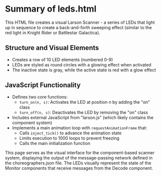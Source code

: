 # Summary of leds.html

This HTML file creates a visual Larson Scanner - a series of LEDs that light up in sequence to create a back-and-forth sweeping effect (similar to the red light in Knight Rider or Battlestar Galactica).

## Structure and Visual Elements
- Creates a row of 10 LED elements (numbered 0-9)
- LEDs are styled as round circles with a glowing effect when activated
- The inactive state is gray, while the active state is red with a glow effect

## JavaScript Functionality
- Defines two core functions:
  - `turn_on(n, s)`: Activates the LED at position n by adding the "on" class
  - `turn_off(n, s)`: Deactivates the LED by removing the "on" class
- Includes external JavaScript from "larson.js" (which likely contains the component system)
- Implements a main animation loop with `requestAnimationFrame` that:
  - Calls `inject_tick()` to advance the animation state
  - Limits execution to 1000 loops to prevent freezing
  - Calls the main initialization function

This page serves as the visual interface for the component-based scanner system, displaying the output of the message-passing network defined in the choreographers.json file. The LEDs visually represent the state of the Monitor components that receive messages from the Decode component.
